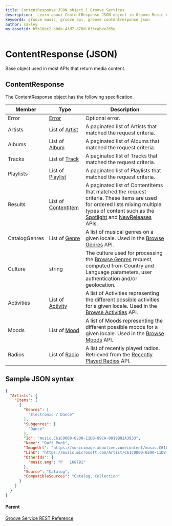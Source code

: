 ```yaml
---
title: ContentResponse JSON object | Groove Services
description:  Learn about ContentResponse JSON object in Groove Music API.
keywords: groove music, groove api, groove contentresponse json
author: sakley
ms.assetid: b5b18ec2-b0da-43d7-870d-833cabee265e 
---
```


# ContentResponse (JSON)   
Base object used in most APIs that return media content.

## ContentResponse
The ContentResponse object has the following specification.

| **Member** | **Type**                                                             | **Description**                                                                                                                                                                                                                                                                                                             |
|------------|----------------------------------------------------------------------|-----------------------------------------------------------------------------------------------------------------------------------------------------------------------------------------------------------------------------------------------------------------------------------------------------------------------------|
| Error      | [Error](JSON-Error.md)                     | Optional error.                                                                                                                                                                                                                                                                                                             |
| Artists    | List of [Artist](JSON-Artist.md)           | A paginated list of Artists that matched the request criteria.                                                                                                                                                                                                                                                              |
| Albums     | List of [Album](JSON-Album.md)             | A paginated list of Albums that matched the request criteria.                                                                                                                                                                                                                                                               |
| Tracks     | List of [Track](JSON-Track.md)             | A paginated list of Tracks that matched the request criteria.                                                                                                                                                                                                                                                               |
| Playlists  | List of [Playlist](JSON-Playlist.md)       | A paginated list of Playlists that matched the request criteria.                                                                                                                                                                                                                                                            |
| Results    | List of [ContentItem](JSON-ContentItem.md) | A paginated list of ContentItems that matched the request criteria. These items are used for ordered lists mixing multiple types of content such as the [Spotlight](uri-get-spotlight.md) and [NewReleases](uri-get-new-releases.md) APIs. |
| CatalogGenres     | List of [Genre](JSON-Genre.md)   | A list of musical genres on a given locale. Used in the [Browse Genres](uri-get-genres.md) API.                                           |
| Culture    | string                                     | The culture used for processing the [Browse Genres](uri-get-genres.md) request, computed from Country and Language parameters, user authentication and/or geolocation.                                                                                                      |
| Activities | List of [Activity](JSON-Activity.md)       | A list of Activities representing the different possible activities for a given locale. Used in the [Browse Activities](uri-get-activities.md) API.                                                                                                                                         |
| Moods      | List of [Mood](JSON-Mood.md)               | A list of Moods representing the different possible moods for a given locale. Used in the [Browse Moods](uri-get-moods.md) API.                                                                                                                                         |
| Radios     | List of [Radio](JSON-Radio.md)             | A list of recently played radios. Retrieved from the [Recently Played Radios](uri-recently-played-radio.md) API.                                                                                                                                         |

## Sample JSON syntax
```json
{
  "Artists": {
    "Items": [
      {
        "Genres": [
          "Electronic / Dance"
        ],
        "Subgenres": [
          "Dance"
        ],
        "Id": "music.C61C0000-0200-11DB-89CA-0019B92A3933",
        "Name": "Daft Punk",
        "ImageUrl": "https://musicimage.xboxlive.com/content/music.C61C0000-0200-11DB-89CA-0019B92A3933/image?locale=en-US",
        "Link": "https://music.microsoft.com/Artist/C61C0000-0200-11DB-89CA-0019B92A3933?partnerID=AwesomePartner",
        "OtherIds": {
          "music.amg": "P   168791"
        },
        "Source": "Catalog",
        "CompatibleSources": "Catalog, Collection"
      }
    ]
  }
}
```

#### Parent
[Groove Service REST Reference](overview.md)
